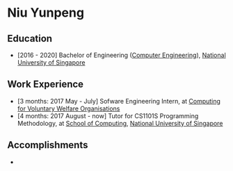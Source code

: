 # Niu Yunpeng

## Education

* [2016 - 2020] Bachelor of Engineering ([Computer Engineering](http://ceg.nus.edu.sg/)), [National University of Singapore](http://www.nus.edu.sg/)

## Work Experience

* [3 months: 2017 May - July] Sofware Engineering Intern, at [Computing for Voluntary Welfare Organisations](http://www.comp.nus.edu.sg/~vwo/)
* [4 months: 2017 August - now] Tutor for CS1101S Programming Methodology, at [School of Computing](http://comp.nus.edu.sg/), [National University of Singapore](http://www.nus.edu.sg/)

## Accomplishments

* 